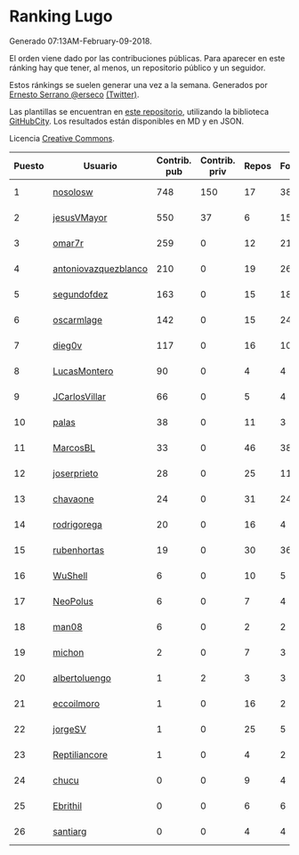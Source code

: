 # Ranking Lugo

Generado 07:13AM-February-09-2018.

El orden viene dado por las contribuciones públicas. Para aparecer en este ránking hay que tener, al menos, un repositorio público y un seguidor.

Estos ránkings se suelen generar una vez a la semana. Generados por [Ernesto Serrano @erseco](https://github.com/erseco/) [(Twitter)](https://twitter.com/erseco).

Las plantillas se encuentran en [este repositorio](https://github.com/iblancasa/GH-Spanish-Ranking), utilizando la biblioteca [GitHubCity](https://github.com/iblancasa/GitHubCity). Los resultados están disponibles en MD y en JSON.

Licencia [Creative Commons](https://creativecommons.org/licenses/by/4.0/).

| Puesto   |  Usuario  | Contrib. pub | Contrib. priv |Repos| Followers | Desde |  Avatar  |
|----------|-----------|--------------|---------------|-----|-----------|-------|----------|
|1|[nosolosw](https://github.com/nosolosw)|748|150|17|38|2011-01-25|![nosolosw](https://avatars0.githubusercontent.com/u/583546)|
|2|[jesusVMayor](https://github.com/jesusVMayor)|550|37|6|15|2013-09-05|![jesusVMayor](https://avatars2.githubusercontent.com/u/5393537)|
|3|[omar7r](https://github.com/omar7r)|259|0|12|21|2011-02-25|![omar7r](https://avatars2.githubusercontent.com/u/637695)|
|4|[antoniovazquezblanco](https://github.com/antoniovazquezblanco)|210|0|19|26|2010-06-13|![antoniovazquezblanco](https://avatars1.githubusercontent.com/u/304193)|
|5|[segundofdez](https://github.com/segundofdez)|163|0|15|18|2011-06-25|![segundofdez](https://avatars2.githubusercontent.com/u/875006)|
|6|[oscarmlage](https://github.com/oscarmlage)|142|0|15|24|2009-06-24|![oscarmlage](https://avatars2.githubusercontent.com/u/98542)|
|7|[dieg0v](https://github.com/dieg0v)|117|0|16|10|2011-06-23|![dieg0v](https://avatars3.githubusercontent.com/u/870654)|
|8|[LucasMontero](https://github.com/LucasMontero)|90|0|4|4|2014-05-29|![LucasMontero](https://avatars0.githubusercontent.com/u/7733283)|
|9|[JCarlosVillar](https://github.com/JCarlosVillar)|66|0|5|4|2016-04-26|![JCarlosVillar](https://avatars1.githubusercontent.com/u/18684495)|
|10|[palas](https://github.com/palas)|38|0|11|3|2011-02-25|![palas](https://avatars2.githubusercontent.com/u/638102)|
|11|[MarcosBL](https://github.com/MarcosBL)|33|0|46|38|2010-09-06|![MarcosBL](https://avatars1.githubusercontent.com/u/389801)|
|12|[joserprieto](https://github.com/joserprieto)|28|0|25|11|2011-10-21|![joserprieto](https://avatars2.githubusercontent.com/u/1142233)|
|13|[chavaone](https://github.com/chavaone)|24|0|31|24|2011-07-28|![chavaone](https://avatars1.githubusercontent.com/u/944290)|
|14|[rodrigorega](https://github.com/rodrigorega)|20|0|16|4|2013-01-31|![rodrigorega](https://avatars2.githubusercontent.com/u/3441785)|
|15|[rubenhortas](https://github.com/rubenhortas)|19|0|30|36|2013-09-02|![rubenhortas](https://avatars2.githubusercontent.com/u/5363817)|
|16|[WuShell](https://github.com/WuShell)|6|0|10|5|2011-06-25|![WuShell](https://avatars3.githubusercontent.com/u/875005)|
|17|[NeoPolus](https://github.com/NeoPolus)|6|0|7|4|2012-02-04|![NeoPolus](https://avatars1.githubusercontent.com/u/1407768)|
|18|[man08](https://github.com/man08)|6|0|2|2|2015-07-07|![man08](https://avatars0.githubusercontent.com/u/13219860)|
|19|[michon](https://github.com/michon)|2|0|7|3|2009-04-06|![michon](https://avatars3.githubusercontent.com/u/70982)|
|20|[albertoluengo](https://github.com/albertoluengo)|1|2|3|3|2012-08-30|![albertoluengo](https://avatars2.githubusercontent.com/u/2248231)|
|21|[eccoilmoro](https://github.com/eccoilmoro)|1|0|16|2|2013-01-28|![eccoilmoro](https://avatars1.githubusercontent.com/u/3404161)|
|22|[jorgeSV](https://github.com/jorgeSV)|1|0|25|5|2013-04-18|![jorgeSV](https://avatars1.githubusercontent.com/u/4189901)|
|23|[Reptiliancore](https://github.com/Reptiliancore)|1|0|4|2|2016-02-08|![Reptiliancore](https://avatars1.githubusercontent.com/u/17118706)|
|24|[chucu](https://github.com/chucu)|0|0|9|4|2012-11-15|![chucu](https://avatars0.githubusercontent.com/u/2808398)|
|25|[Ebrithil](https://github.com/Ebrithil)|0|0|6|6|2008-12-20|![Ebrithil](https://avatars2.githubusercontent.com/u/41769)|
|26|[santiarg](https://github.com/santiarg)|0|0|4|4|2014-05-16|![santiarg](https://avatars1.githubusercontent.com/u/7600476)|
